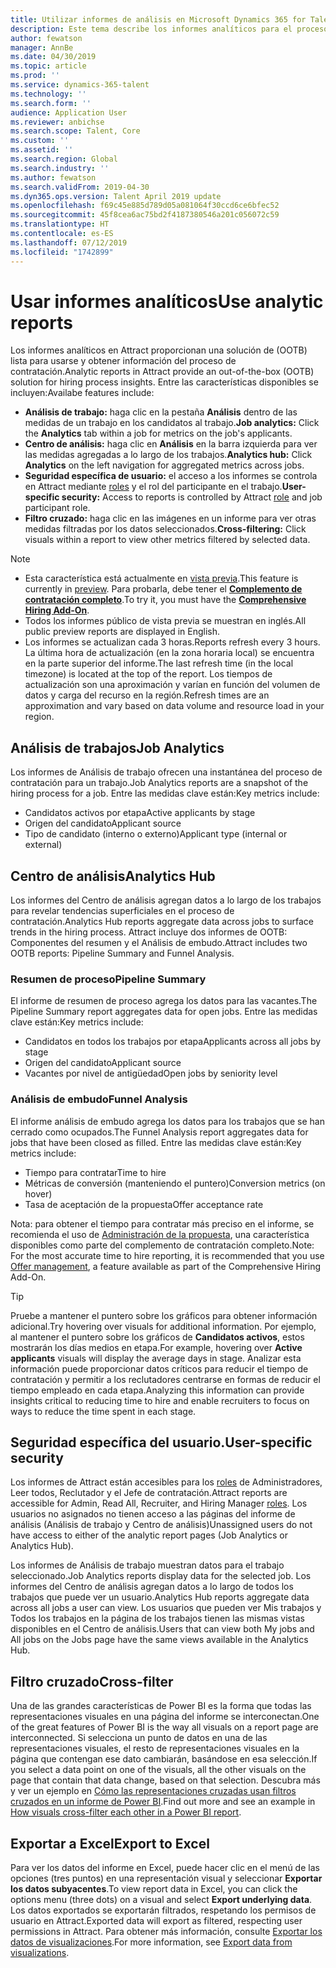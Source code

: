```yaml
---
title: Utilizar informes de análisis en Microsoft Dynamics 365 for Talent - Attract
description: Este tema describe los informes analíticos para el proceso de contratación en Microsoft Dynamics 365 for Talent - Attract
author: fewatson
manager: AnnBe
ms.date: 04/30/2019
ms.topic: article
ms.prod: ''
ms.service: dynamics-365-talent
ms.technology: ''
ms.search.form: ''
audience: Application User
ms.reviewer: anbichse
ms.search.scope: Talent, Core
ms.custom: ''
ms.assetid: ''
ms.search.region: Global
ms.search.industry: ''
ms.author: fewatson
ms.search.validFrom: 2019-04-30
ms.dyn365.ops.version: Talent April 2019 update
ms.openlocfilehash: f69c45e885d789d05a081064f30ccd6ce6bfec52
ms.sourcegitcommit: 45f8cea6ac75bd2f4187380546a201c056072c59
ms.translationtype: HT
ms.contentlocale: es-ES
ms.lasthandoff: 07/12/2019
ms.locfileid: "1742899"
---
```

# <a name="use-analytic-reports"></a><span data-ttu-id="ebed3-103">Usar informes analíticos</span><span class="sxs-lookup"><span data-stu-id="ebed3-103">Use analytic reports</span></span>

<span data-ttu-id="ebed3-104">Los informes analíticos en Attract proporcionan una solución de (OOTB) lista para usarse y obtener información del proceso de contratación.</span><span class="sxs-lookup"><span data-stu-id="ebed3-104">Analytic reports in Attract provide an out-of-the-box (OOTB) solution for hiring process insights.</span></span> <span data-ttu-id="ebed3-105">Entre las características disponibles se incluyen:</span><span class="sxs-lookup"><span data-stu-id="ebed3-105">Availabe features include:</span></span>

- <span data-ttu-id="ebed3-106">**Análisis de trabajo:** haga clic en la pestaña **Análisis** dentro de las medidas de un trabajo en los candidatos al trabajo.</span><span class="sxs-lookup"><span data-stu-id="ebed3-106">**Job analytics:** Click the **Analytics** tab within a job for metrics on the job's applicants.</span></span>
- <span data-ttu-id="ebed3-107">**Centro de análisis:** haga clic en **Análisis** en la barra izquierda para ver las medidas agregadas a lo largo de los trabajos.</span><span class="sxs-lookup"><span data-stu-id="ebed3-107">**Analytics hub:** Click **Analytics** on the left navigation for aggregated metrics across jobs.</span></span>
- <span data-ttu-id="ebed3-108">**Seguridad específica de usuario:** el acceso a los informes se controla en Attract mediante [roles](security-attract.md) y el rol del participante en el trabajo.</span><span class="sxs-lookup"><span data-stu-id="ebed3-108">**User-specific security:** Access to reports is controlled by Attract [role](security-attract.md) and job participant role.</span></span>
- <span data-ttu-id="ebed3-109">**Filtro cruzado:** haga clic en las imágenes en un informe para ver otras medidas filtradas por los datos seleccionados.</span><span class="sxs-lookup"><span data-stu-id="ebed3-109">**Cross-filtering:** Click visuals within a report to view other metrics filtered by selected data.</span></span>

>[!NOTE] 
>- <span data-ttu-id="ebed3-110">Esta característica está actualmente en [vista previa](access-preview-feature.md).</span><span class="sxs-lookup"><span data-stu-id="ebed3-110">This feature is currently in [preview](access-preview-feature.md).</span></span> <span data-ttu-id="ebed3-111">Para probarla, debe tener el [**Complemento de contratación completo**](attract-comprehensive-hiring.md).</span><span class="sxs-lookup"><span data-stu-id="ebed3-111">To try it, you must have the [**Comprehensive Hiring Add-On**](attract-comprehensive-hiring.md).</span></span>
>- <span data-ttu-id="ebed3-112">Todos los informes público de vista previa se muestran en inglés.</span><span class="sxs-lookup"><span data-stu-id="ebed3-112">All public preview reports are displayed in English.</span></span>
>- <span data-ttu-id="ebed3-113">Los informes se actualizan cada 3 horas.</span><span class="sxs-lookup"><span data-stu-id="ebed3-113">Reports refresh every 3 hours.</span></span> <span data-ttu-id="ebed3-114">La última hora de actualización (en la zona horaria local) se encuentra en la parte superior del informe.</span><span class="sxs-lookup"><span data-stu-id="ebed3-114">The last refresh time (in the local timezone) is located at the top of the report.</span></span> <span data-ttu-id="ebed3-115">Los tiempos de actualización son una aproximación y varían en función del volumen de datos y carga del recurso en la región.</span><span class="sxs-lookup"><span data-stu-id="ebed3-115">Refresh times are an approximation and vary based on data volume and resource load in your region.</span></span>

## <a name="job-analytics"></a><span data-ttu-id="ebed3-116">Análisis de trabajos</span><span class="sxs-lookup"><span data-stu-id="ebed3-116">Job Analytics</span></span>

<span data-ttu-id="ebed3-117">Los informes de Análisis de trabajo ofrecen una instantánea del proceso de contratación para un trabajo.</span><span class="sxs-lookup"><span data-stu-id="ebed3-117">Job Analytics reports are a snapshot of the hiring process for a job.</span></span>  <span data-ttu-id="ebed3-118">Entre las medidas clave están:</span><span class="sxs-lookup"><span data-stu-id="ebed3-118">Key metrics include:</span></span>

- <span data-ttu-id="ebed3-119">Candidatos activos por etapa</span><span class="sxs-lookup"><span data-stu-id="ebed3-119">Active applicants by stage</span></span>
- <span data-ttu-id="ebed3-120">Origen del candidato</span><span class="sxs-lookup"><span data-stu-id="ebed3-120">Applicant source</span></span>
- <span data-ttu-id="ebed3-121">Tipo de candidato (interno o externo)</span><span class="sxs-lookup"><span data-stu-id="ebed3-121">Applicant type (internal or external)</span></span>

## <a name="analytics-hub"></a><span data-ttu-id="ebed3-122">Centro de análisis</span><span class="sxs-lookup"><span data-stu-id="ebed3-122">Analytics Hub</span></span>

<span data-ttu-id="ebed3-123">Los informes del Centro de análisis agregan datos a lo largo de los trabajos para revelar tendencias superficiales en el proceso de contratación.</span><span class="sxs-lookup"><span data-stu-id="ebed3-123">Analytics Hub reports aggregate data across jobs to surface trends in the hiring process.</span></span> <span data-ttu-id="ebed3-124">Attract incluye dos informes de OOTB: Componentes del resumen y el Análisis de embudo.</span><span class="sxs-lookup"><span data-stu-id="ebed3-124">Attract includes two OOTB reports: Pipeline Summary and Funnel Analysis.</span></span>

### <a name="pipeline-summary"></a><span data-ttu-id="ebed3-125">Resumen de proceso</span><span class="sxs-lookup"><span data-stu-id="ebed3-125">Pipeline Summary</span></span>

<span data-ttu-id="ebed3-126">El informe de resumen de proceso agrega los datos para las vacantes.</span><span class="sxs-lookup"><span data-stu-id="ebed3-126">The Pipeline Summary report aggregates data for open jobs.</span></span> <span data-ttu-id="ebed3-127">Entre las medidas clave están:</span><span class="sxs-lookup"><span data-stu-id="ebed3-127">Key metrics include:</span></span>

- <span data-ttu-id="ebed3-128">Candidatos en todos los trabajos por etapa</span><span class="sxs-lookup"><span data-stu-id="ebed3-128">Applicants across all jobs by stage</span></span>
- <span data-ttu-id="ebed3-129">Origen del candidato</span><span class="sxs-lookup"><span data-stu-id="ebed3-129">Applicant source</span></span>
- <span data-ttu-id="ebed3-130">Vacantes por nivel de antigüedad</span><span class="sxs-lookup"><span data-stu-id="ebed3-130">Open jobs by seniority level</span></span>

### <a name="funnel-analysis"></a><span data-ttu-id="ebed3-131">Análisis de embudo</span><span class="sxs-lookup"><span data-stu-id="ebed3-131">Funnel Analysis</span></span>

<span data-ttu-id="ebed3-132">El informe análisis de embudo agrega los datos para los trabajos que se han cerrado como ocupados.</span><span class="sxs-lookup"><span data-stu-id="ebed3-132">The Funnel Analysis report aggregates data for jobs that have been closed as filled.</span></span> <span data-ttu-id="ebed3-133">Entre las medidas clave están:</span><span class="sxs-lookup"><span data-stu-id="ebed3-133">Key metrics include:</span></span>

- <span data-ttu-id="ebed3-134">Tiempo para contratar</span><span class="sxs-lookup"><span data-stu-id="ebed3-134">Time to hire</span></span>
- <span data-ttu-id="ebed3-135">Métricas de conversión (manteniendo el puntero)</span><span class="sxs-lookup"><span data-stu-id="ebed3-135">Conversion metrics (on hover)</span></span>
- <span data-ttu-id="ebed3-136">Tasa de aceptación de la propuesta</span><span class="sxs-lookup"><span data-stu-id="ebed3-136">Offer acceptance rate</span></span>

<span data-ttu-id="ebed3-137">Nota: para obtener el tiempo para contratar más preciso en el informe, se recomienda el uso de [Administración de la propuesta](offer-setup.md), una característica disponibles como parte del complemento de contratación completo.</span><span class="sxs-lookup"><span data-stu-id="ebed3-137">Note: For the most accurate time to hire reporting, it is recommended that you use [Offer management](offer-setup.md), a feature available as part of the Comprehensive Hiring Add-On.</span></span>

>[!TIP] 
><span data-ttu-id="ebed3-138">Pruebe a mantener el puntero sobre los gráficos para obtener información adicional.</span><span class="sxs-lookup"><span data-stu-id="ebed3-138">Try hovering over visuals for additional information.</span></span> <span data-ttu-id="ebed3-139">Por ejemplo, al mantener el puntero sobre los gráficos de **Candidatos activos**, estos mostrarán los días medios en etapa.</span><span class="sxs-lookup"><span data-stu-id="ebed3-139">For example, hovering over **Active applicants** visuals will display the average days in stage.</span></span> <span data-ttu-id="ebed3-140">Analizar esta información puede proporcionar datos críticos para reducir el tiempo de contratación y permitir a los reclutadores centrarse en formas de reducir el tiempo empleado en cada etapa.</span><span class="sxs-lookup"><span data-stu-id="ebed3-140">Analyzing this information can provide insights critical to reducing time to hire and enable recruiters to focus on ways to reduce the time spent in each stage.</span></span>

## <a name="user-specific-security"></a><span data-ttu-id="ebed3-141">Seguridad específica del usuario.</span><span class="sxs-lookup"><span data-stu-id="ebed3-141">User-specific security</span></span>

<span data-ttu-id="ebed3-142">Los informes de Attract están accesibles para los [roles](security-attract.md) de Administradores, Leer todos, Reclutador y el Jefe de contratación.</span><span class="sxs-lookup"><span data-stu-id="ebed3-142">Attract reports are accessible for Admin, Read All, Recruiter, and Hiring Manager [roles](security-attract.md).</span></span> <span data-ttu-id="ebed3-143">Los usuarios no asignados no tienen acceso a las páginas del informe de análisis (Análisis de trabajo y Centro de análisis)</span><span class="sxs-lookup"><span data-stu-id="ebed3-143">Unassigned users do not have access to either of the analytic report pages (Job Analytics or Analytics Hub).</span></span>

<span data-ttu-id="ebed3-144">Los informes de Análisis de trabajo muestran datos para el trabajo seleccionado.</span><span class="sxs-lookup"><span data-stu-id="ebed3-144">Job Analytics reports display data for the selected job.</span></span> <span data-ttu-id="ebed3-145">Los informes del Centro de análisis agregan datos a lo largo de todos los trabajos que puede ver un usuario.</span><span class="sxs-lookup"><span data-stu-id="ebed3-145">Analytics Hub reports aggregate data across all jobs a user can view.</span></span> <span data-ttu-id="ebed3-146">Los usuarios que pueden ver Mis trabajos y Todos los trabajos en la página de los trabajos tienen las mismas vistas disponibles en el Centro de análisis.</span><span class="sxs-lookup"><span data-stu-id="ebed3-146">Users that can view both My jobs and All jobs on the Jobs page have the same views available in the Analytics Hub.</span></span>

## <a name="cross-filter"></a><span data-ttu-id="ebed3-147">Filtro cruzado</span><span class="sxs-lookup"><span data-stu-id="ebed3-147">Cross-filter</span></span>

<span data-ttu-id="ebed3-148">Una de las grandes características de Power BI es la forma que todas las representaciones visuales en una página del informe se interconectan.</span><span class="sxs-lookup"><span data-stu-id="ebed3-148">One of the great features of Power BI is the way all visuals on a report page are interconnected.</span></span> <span data-ttu-id="ebed3-149">Si selecciona un punto de datos en una de las representaciones visuales, el resto de representaciones visuales en la página que contengan ese dato cambiarán, basándose en esa selección.</span><span class="sxs-lookup"><span data-stu-id="ebed3-149">If you select a data point on one of the visuals, all the other visuals on the page that contain that data change, based on that selection.</span></span> <span data-ttu-id="ebed3-150">Descubra más y ver un ejemplo en [Cómo las representaciones cruzadas usan filtros cruzados en un informe de Power BI](https://docs.microsoft.com/power-bi/consumer/end-user-interactions).</span><span class="sxs-lookup"><span data-stu-id="ebed3-150">Find out more and see an example in [How visuals cross-filter each other in a Power BI report](https://docs.microsoft.com/power-bi/consumer/end-user-interactions).</span></span>

## <a name="export-to-excel"></a><span data-ttu-id="ebed3-151">Exportar a Excel</span><span class="sxs-lookup"><span data-stu-id="ebed3-151">Export to Excel</span></span>

<span data-ttu-id="ebed3-152">Para ver los datos del informe en Excel, puede hacer clic en el menú de las opciones (tres puntos) en una representación visual y seleccionar **Exportar los datos subyacentes**.</span><span class="sxs-lookup"><span data-stu-id="ebed3-152">To view report data in Excel, you can click the options menu (three dots) on a visual and select **Export underlying data**.</span></span> <span data-ttu-id="ebed3-153">Los datos exportados se exportarán filtrados, respetando los permisos de usuario en Attract.</span><span class="sxs-lookup"><span data-stu-id="ebed3-153">Exported data will export as filtered, respecting user permissions in Attract.</span></span> <span data-ttu-id="ebed3-154">Para obtener más información, consulte [Exportar los datos de visualizaciones](https://docs.microsoft.com/power-bi/visuals/power-bi-visualization-export-data).</span><span class="sxs-lookup"><span data-stu-id="ebed3-154">For more information, see [Export data from visualizations](https://docs.microsoft.com/power-bi/visuals/power-bi-visualization-export-data).</span></span>
